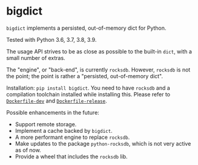 # bigdict

`bigdict` implements a persisted, out-of-memory dict for Python.

Tested with Python 3.6, 3.7, 3.8, 3.9.

The usage API strives to be as close as possible to the built-in `dict`, with a small number of extras.

The "engine", or "back-end", is currently `rocksdb`. However, `rocksdb` is not the point; the point is rather a "persisted, out-of-memory dict".

Installation: `pip install bigdict`. You need to have `rocksdb` and a compilation toolchain installed while installing this. Please refer to [`Dockerfile-dev`](https://github.com/zpz/bigdict/blob/main/Dockerfile-dev) and [`Dockerfile-release`](https://github.com/zpz/bigdict/blob/main/Dockerfile-release).


Possible enhancements in the future:

- Support remote storage.
- Implement a cache backed by `bigdict`.
- A more performant engine to replace `rocksdb`.
- Make updates to the package `python-rocksdb`, which is not very active as of now.
- Provide a wheel that includes the `rocksdb` lib.
